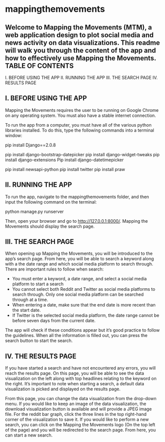 # mappingthemovements
Welcome to Mapping the Movements (MTM), a web application design to plot social media and news activity on data visualizations. This readme will walk you through the content of the app and how to effectively use Mapping the Movements.
TABLE OF CONTENTS
----------------------------------------------------------------------------------------------------------------------------

I. BEFORE USING THE APP
II. RUNNING THE APP
III. THE SEARCH PAGE
IV. RESULTS PAGE

I. BEFORE USING THE APP
----------------------------------------------------------------------------------------------------------------------------

Mapping the Movements requires the user to be running on Google Chrome on any operating system. You must also have a stable internet connection.

To run the app from a computer, you must have all of the various python libraries installed. To do this, type the following commands into a terminal window:

pip install Django==2.0.8

pip install django-bootstrap-datepicker
pip install django-widget-tweaks
pip install django-extensions
Pip install django-datetimepicker

pip install newsapi-python
pip install twitter
pip install praw

II. RUNNING THE APP
----------------------------------------------------------------------------------------------------------------------------

To run the app, navigate to the mappingthemovements folder, and then input the following command on the terminal:

python manage.py runserver

Then, open your browser and go to http://127.0.0.1:8000/. Mapping the Movements should display the search page.

III. THE SEARCH PAGE
----------------------------------------------------------------------------------------------------------------------------

When opening up Mapping the Movements, you will be introduced to the app’s search page. From here, you will be able to search a keyword along with a the date range and which social media platform to search through. There are important rules to follow when search:

- You must enter a keyword, a date range, and select a social media platform to start a search
- You cannot select both Reddit and Twitter as social media platforms to search through. Only one social media platform can be searched through at a time.
- When entering a date, make sure that the end date is more recent than the start date.
- If Twitter is the selected social media platform, the date range cannot be before seven days from the current date.

The app will check if these conditions appear but it’s good practice to follow the guidelines. When all the information is filled out, you can press the search button to start the search.


IV. THE RESULTS PAGE
----------------------------------------------------------------------------------------------------------------------------

If you have started a search and have not encountered any errors, you will reach the results page. On this page, you will be able to see the data visualization on the left along with top headlines relating to the keyword on the right. It’s important to note when starting a search, a default data visualization is picked and displayed on the results page. 

From this page, you can change the data visualization from the drop-down menu. If you would like to keep an image of the data visualization, the download visualization button is available and will provide a JPEG image file. For the reddit bar graph, click the three lines in the top right-hand corner of the visualization to save it. If you would like to perform a new search, you can click on the Mapping the Movements logo (On the top left of the page) and you will be redirected to the search page. From here, you can start a new search.
